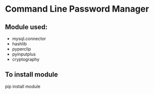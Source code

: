 # Command Line Password Manager #

## Module used: ##
* mysql.connector
* hashlib
* pyperclip
* pyinputplus
* cryptography

## To install module ##
pip install module
